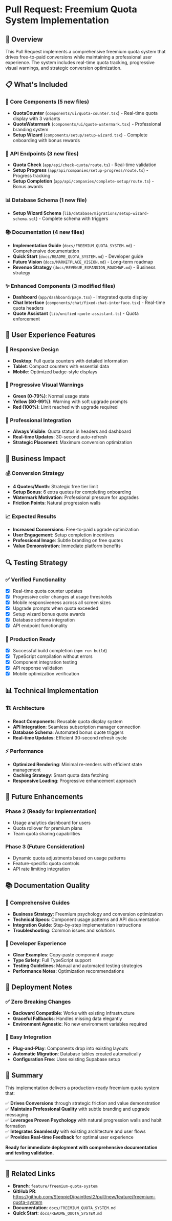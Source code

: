 # Pull Request: Freemium Quota System Implementation

## 🎯 Overview

This Pull Request implements a comprehensive freemium quota system that drives free-to-paid conversions while maintaining a professional user experience. The system includes real-time quota tracking, progressive visual warnings, and strategic conversion optimization.

## 📋 What's Included

### 🔧 Core Components (5 new files)
- **QuotaCounter** (`components/ui/quota-counter.tsx`) - Real-time quota display with 3 variants
- **QuoteWatermark** (`components/ui/quote-watermark.tsx`) - Professional branding system
- **Setup Wizard** (`components/setup/setup-wizard.tsx`) - Complete onboarding with bonus rewards

### 🚀 API Endpoints (3 new files)
- **Quota Check** (`app/api/check-quota/route.ts`) - Real-time validation
- **Setup Progress** (`app/api/companies/setup-progress/route.ts`) - Progress tracking
- **Setup Completion** (`app/api/companies/complete-setup/route.ts`) - Bonus awards

### 📊 Database Schema (1 new file)
- **Setup Wizard Schema** (`lib/database/migrations/setup-wizard-schema.sql`) - Complete schema with triggers

### 📚 Documentation (4 new files)
- **Implementation Guide** (`docs/FREEMIUM_QUOTA_SYSTEM.md`) - Comprehensive documentation
- **Quick Start** (`docs/README_QUOTA_SYSTEM.md`) - Developer guide
- **Future Vision** (`docs/MARKETPLACE_VISION.md`) - Long-term roadmap
- **Revenue Strategy** (`docs/REVENUE_EXPANSION_ROADMAP.md`) - Business strategy

### ✨ Enhanced Components (3 modified files)
- **Dashboard** (`app/dashboard/page.tsx`) - Integrated quota display
- **Chat Interface** (`components/chat/fixed-chat-interface.tsx`) - Real-time quota headers
- **Quote Assistant** (`lib/unified-quote-assistant.ts`) - Quota enforcement

## 🎨 User Experience Features

### 📱 Responsive Design
- **Desktop**: Full quota counters with detailed information
- **Tablet**: Compact counters with essential data
- **Mobile**: Optimized badge-style displays

### 🚦 Progressive Visual Warnings
- **Green (0-79%)**: Normal usage state
- **Yellow (80-99%)**: Warning with soft upgrade prompts
- **Red (100%)**: Limit reached with upgrade required

### 💎 Professional Integration
- **Always Visible**: Quota status in headers and dashboard
- **Real-time Updates**: 30-second auto-refresh
- **Strategic Placement**: Maximum conversion optimization

## 🎯 Business Impact

### 💰 Conversion Strategy
- **4 Quotes/Month**: Strategic free tier limit
- **Setup Bonus**: 6 extra quotes for completing onboarding
- **Watermark Motivation**: Professional pressure for upgrades
- **Friction Points**: Natural progression walls

### 📈 Expected Results
- **Increased Conversions**: Free-to-paid upgrade optimization
- **User Engagement**: Setup completion incentives
- **Professional Image**: Subtle branding on free quotes
- **Value Demonstration**: Immediate platform benefits

## 🔍 Testing Strategy

### ✅ Verified Functionality
- [x] Real-time quota counter updates
- [x] Progressive color changes at usage thresholds
- [x] Mobile responsiveness across all screen sizes
- [x] Upgrade prompts when quota exceeded
- [x] Setup wizard bonus quote awards
- [x] Database schema integration
- [x] API endpoint functionality

### 🚀 Production Ready
- [x] Successful build completion (`npm run build`)
- [x] TypeScript compilation without errors
- [x] Component integration testing
- [x] API response validation
- [x] Mobile optimization verification

## 📊 Technical Implementation

### 🏗️ Architecture
- **React Components**: Reusable quota display system
- **API Integration**: Seamless subscription manager connection
- **Database Schema**: Automated bonus quote triggers
- **Real-time Updates**: Efficient 30-second refresh cycle

### ⚡ Performance
- **Optimized Rendering**: Minimal re-renders with efficient state management
- **Caching Strategy**: Smart quota data fetching
- **Responsive Loading**: Progressive enhancement approach

## 🔮 Future Enhancements

### Phase 2 (Ready for Implementation)
- Usage analytics dashboard for users
- Quota rollover for premium plans
- Team quota sharing capabilities

### Phase 3 (Future Consideration)
- Dynamic quota adjustments based on usage patterns
- Feature-specific quota controls
- API rate limiting integration

## 📚 Documentation Quality

### 📖 Comprehensive Guides
- **Business Strategy**: Freemium psychology and conversion optimization
- **Technical Specs**: Component usage patterns and API documentation
- **Integration Guide**: Step-by-step implementation instructions
- **Troubleshooting**: Common issues and solutions

### 🎯 Developer Experience
- **Clear Examples**: Copy-paste component usage
- **Type Safety**: Full TypeScript support
- **Testing Guidelines**: Manual and automated testing strategies
- **Performance Notes**: Optimization recommendations

## 🚀 Deployment Notes

### ✅ Zero Breaking Changes
- **Backward Compatible**: Works with existing infrastructure
- **Graceful Fallbacks**: Handles missing data elegantly  
- **Environment Agnostic**: No new environment variables required

### 🔧 Easy Integration
- **Plug-and-Play**: Components drop into existing layouts
- **Automatic Migration**: Database tables created automatically
- **Configuration Free**: Uses existing Supabase setup

## 🎉 Summary

This implementation delivers a production-ready freemium quota system that:

✅ **Drives Conversions** through strategic friction and value demonstration  
✅ **Maintains Professional Quality** with subtle branding and upgrade messaging  
✅ **Leverages Proven Psychology** with natural progression walls and habit formation  
✅ **Integrates Seamlessly** with existing architecture and user flows  
✅ **Provides Real-time Feedback** for optimal user experience  

**Ready for immediate deployment with comprehensive documentation and testing validation.**

---

## 🔗 Related Links

- **Branch**: `feature/freemium-quota-system`
- **GitHub PR**: https://github.com/SteppieD/painttest2/pull/new/feature/freemium-quota-system
- **Documentation**: `docs/FREEMIUM_QUOTA_SYSTEM.md`
- **Quick Start**: `docs/README_QUOTA_SYSTEM.md`